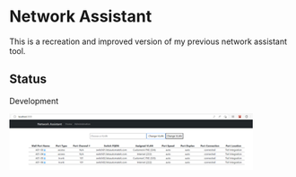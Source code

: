 # Network Assistant

This is a recreation and improved version of my previous network assistant tool. 

## Status
Development

<img src="https://github.com/karlbaker/network-assistant/blob/main/images/NetworkAssistant_Screenshot_01.png?raw=true" height="100"/>